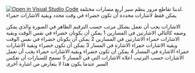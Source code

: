 [![Open in Visual Studio Code](https://classroom.github.com/assets/open-in-vscode-c66648af7eb3fe8bc4f294546bfd86ef473780cde1dea487d3c4ff354943c9ae.svg)](https://classroom.github.com/online_ide?assignment_repo_id=9366102&assignment_repo_type=AssignmentRepo)
لدينا تقاطع مرور ينظم سير أربع مسارات مختلفة.         
يمكن فقط لاشارات محددة أن تكون خضراء في وقت محدد وبقية الاشارات حمراء

الاشارات يجب أن تعمل بشكل مرتب حسب الترقيم الظاهر في الصورة والذي يمكن وصفه كالتالي
الاشارتين في المسارين 1 يمكن أن يكونان خضراء في نفس الوقت وبقية الاشارات حمراء 
الاشارتين في المسارين 2 يمكن أن يكونان خضراء في نفس الوقت وبقية الاشارات حمراء 
الاشارة في المسار 3 يمكن أن تكون خضراء وبقية الاشارات حمراء 
الاشارة في المسار 4 يمكن أن تكون خضراء وبقية الاشارات حمراء 
يجب أن تعمل الاشارات حسب الترتيب أعلاه 
الاشارات التي في المسار 5 تسمح للسيارات أن تعكس السير عندما يكون هذا لا يتعارض من اشارة أخرى


